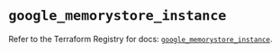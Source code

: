 # `google_memorystore_instance`

Refer to the Terraform Registry for docs: [`google_memorystore_instance`](https://registry.terraform.io/providers/hashicorp/google/6.20.0/docs/resources/memorystore_instance).
